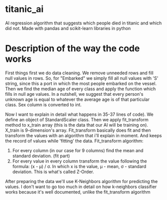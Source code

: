 # titanic_ai
AI regression algorithm that suggests which people died in titanic and which did not. Made with pandas and scikit-learn libraries in python

# Description of the way the code works
First things first we do data cleaning. We remove unneeded rows and fill null values in rows. So, for "Embarked" we simply fill all null values with 'S' string, since this a port in which the most people embarked on the vessel. Then we find the median age of every class and apply the function which fills in null age values. In a nutshell, we suggest that every person's unknown age is equal to whatever the average age is of that particular class. Sex column is converted to int.

Now I want to explain in detail what happens in 35-37 lines of code).
We define an object of StandardScaler class. Then we apply fit_transform method to x_train array (this is the data that our AI will be training on). X_train is 9-dimension's array. Fit_transform basically does fit and then transform the values with an algorithm that i'll explain in moment. And keeps the record of values while 'fitting' the data.
Fit_transform algorithm:
  1. For every column (in our case for 9 columns) find the mean and standard deviation. (fit part)
  2. For every value in every column transform the value following the formula: (x - μ) / σ. In which x is the value, μ - mean, σ - standard deviation.
This is what's called Z-Order.

After preparing the data we'll use K-Neighbors algorithm for predicting the values. I don't want to go too much in detail on how k-neighbors classifier works because it's well documented, unlike the fit_transform algorithm 
